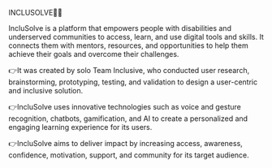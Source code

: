 INCLUSOLVE🧑‍🦼

IncluSolve is a platform that empowers people with disabilities and underserved communities to access, learn, and use digital tools and skills. It connects them with mentors, resources, and opportunities to help them achieve their goals and overcome their challenges.

👉It was created by solo Team Inclusive, who conducted user research, brainstorming, prototyping, testing, and validation to design a user-centric and inclusive solution.

👉IncluSolve uses innovative technologies such as voice and gesture recognition, chatbots, gamification, and AI to create a personalized and engaging learning experience for its users.

👉IncluSolve aims to deliver impact by increasing access, awareness, confidence, motivation, support, and community for its target audience.
